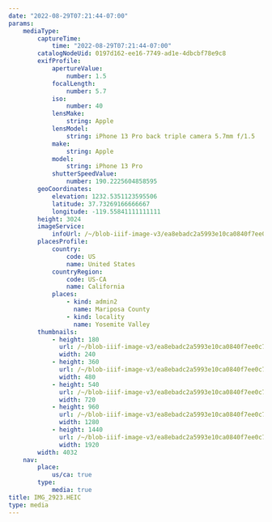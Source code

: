 ```yaml
---
date: "2022-08-29T07:21:44-07:00"
params:
    mediaType:
        captureTime:
            time: "2022-08-29T07:21:44-07:00"
        catalogNodeUid: 0197d162-ee16-7749-ad1e-4dbcbf78e9c8
        exifProfile:
            apertureValue:
                number: 1.5
            focalLength:
                number: 5.7
            iso:
                number: 40
            lensMake:
                string: Apple
            lensModel:
                string: iPhone 13 Pro back triple camera 5.7mm f/1.5
            make:
                string: Apple
            model:
                string: iPhone 13 Pro
            shutterSpeedValue:
                number: 190.2225604858595
        geoCoordinates:
            elevation: 1232.5351123595506
            latitude: 37.73269166666667
            longitude: -119.55841111111111
        height: 3024
        imageService:
            infoUrl: /~/blob-iiif-image-v3/ea8ebadc2a5993e10ca0840f7ee0c714860e51c98a25cce3053cff946d71455f/info.json
        placesProfile:
            country:
                code: US
                name: United States
            countryRegion:
                code: US-CA
                name: California
            places:
                - kind: admin2
                  name: Mariposa County
                - kind: locality
                  name: Yosemite Valley
        thumbnails:
            - height: 180
              url: /~/blob-iiif-image-v3/ea8ebadc2a5993e10ca0840f7ee0c714860e51c98a25cce3053cff946d71455f/full/240%2C180/0/default.jpg
              width: 240
            - height: 360
              url: /~/blob-iiif-image-v3/ea8ebadc2a5993e10ca0840f7ee0c714860e51c98a25cce3053cff946d71455f/full/480%2C360/0/default.jpg
              width: 480
            - height: 540
              url: /~/blob-iiif-image-v3/ea8ebadc2a5993e10ca0840f7ee0c714860e51c98a25cce3053cff946d71455f/full/720%2C540/0/default.jpg
              width: 720
            - height: 960
              url: /~/blob-iiif-image-v3/ea8ebadc2a5993e10ca0840f7ee0c714860e51c98a25cce3053cff946d71455f/full/1280%2C960/0/default.jpg
              width: 1280
            - height: 1440
              url: /~/blob-iiif-image-v3/ea8ebadc2a5993e10ca0840f7ee0c714860e51c98a25cce3053cff946d71455f/full/1920%2C1440/0/default.jpg
              width: 1920
        width: 4032
    nav:
        place:
            us/ca: true
        type:
            media: true
title: IMG_2923.HEIC
type: media
---
```


